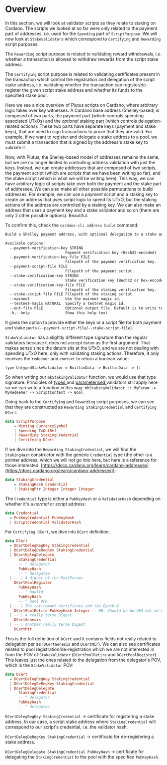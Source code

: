 # Overview

In this section, we will look at validator scripts as they relate to staking on Cardano. The scripts we looked at so far were only related to the payment part of addresses, i.e. used for the `Spending` part of `ScriptPurpose`. We will now look at `StakeValidator`s which correspond to `Certifying` and `Rewarding` script purposes.

The `Rewarding` script purpose is related to validating reward withdrawals, i.e. whether a transaction is allowed to withdraw rewards from the script stake address.

The `Certifying` script purpose is related to validating certificates present in the transaction which control the registration and delegation of the script stake address, i.e. validating whether the transaction can register/de-register the given script stake address and whether its funds to the specified stake pool.

Here we see a nice overview of Plutus scripts on Cardano, where arbitrary logic takes over key witnesses. A Cardano base address (Shelley-based) is composed of two parts, the payment part (which controls spending associated UTxOs) and the _optional_ staking part (which controls delegation-related actions). These two parts have separate keys (payment and stake keys), that are used to sign transactions to prove that they are valid. For example, if we want to register and delegate a stake address to a pool, we must submit a transaction that is signed by the address's stake key to validate it.

Now, with Plutus, the Shelley-based model of addresses remains the same, but we are no longer limited to controlling address validation with just the keys. Instead, we can create addresses that are composed of two scripts, the payment script (which are scripts that we have been writing so far), and the stake script (which is what we will be writing here). This way, we can have arbitrary logic of scripts take over both the payment and the stake part of addresses. We can also make all other possible permutations to build addresses. For example, we can use a payment script and a staking key to create an address that uses script logic to spend its UTxO, but the staking actions of the address are controlled by a staking key. We can also make an address that uses a payment key and a stake validator and so on (there are only 2 other possible options). Beautiful.

To confirm this, check the `cardano-cli address build` command:

```bash
Build a Shelley payment address, with optional delegation to a stake address.

Available options:
  --payment-verification-key STRING
                           Payment verification key (Bech32-encoded)
  --payment-verification-key-file FILE
                           Filepath of the payment verification key.
  --payment-script-file FILE
                           Filepath of the payment script.
  --stake-verification-key STRING
                           Stake verification key (Bech32 or hex-encoded).
  --stake-verification-key-file FILE
                           Filepath of the staking verification key.
  --stake-script-file FILE Filepath of the staking script.
  --mainnet                Use the mainnet magic id.
  --testnet-magic NATURAL  Specify a testnet magic id.
  --out-file FILE          Optional output file. Default is to write to stdout.
  -h,--help                Show this help text
```

It gives the option to provide either the keys or a script file for both payment and stake parts (`--payment-script-file`/`--stake-script-file`).

`StakeValidator` has a slightly different type signature than the regular validators because it does not accept `datum` as the first argument. That makes sense since the datum sits at the UTxO, and we are not dealing with spending UTxO here, only with validating staking actions. Therefore, it only receives the `redeemer` and `context` to return a boolean value:

`type UntypedStakeValidator = BuiltinData -> BuiltinData -> ()`

So when writing our `mkStakingValidator` function, we would use that type signature. Principles of [typed ](broken-reference)and [parameterised ](broken-reference)validators still apply here so we can write a function in this way: `mkStakingValidator :: MyParam -> MyRedeemer -> ScriptContext -> Bool`

Going back to the `Certifying` and `Rewarding` script purposes, we can see that they are constructed as `Rewarding StakingCredential` and `Certifying DCert`:

```haskell
data ScriptPurpose
    = Minting CurrencySymbol
    | Spending TxOutRef
    | Rewarding StakingCredential
    | Certifying DCert
```

If we dive into the `Rewarding StakingCredential`, we will find the `StakingHash` constructor with the generic `Credential` type (the other is a pointer address, which we will not go into here, but here is a reference for those interested: [https://docs.cardano.org/learn/cardano-addresses](https://docs.cardano.org/learn/cardano-addresses)):

```haskell
data StakingCredential
    = StakingHash Credential
    | StakingPtr Integer Integer Integer
```

The `Credential` type is either a `PubKeyHash` or a `ValidatorHash` depending on whether it's a _normal_ or _script_ address:

```haskell
data Credential
  = PubKeyCredential PubKeyHash
  | ScriptCredential ValidatorHash
```

For `Certifying DCert`, we dive into `DCert` definition:

```haskell
data DCert
  = DCertDelegRegKey StakingCredential
  | DCertDelegDeRegKey StakingCredential
  | DCertDelegDelegate
      StakingCredential
      -- ^ delegator
      PubKeyHash
      -- ^ delegatee
  | -- | A digest of the PoolParams
    DCertPoolRegister
      PubKeyHash
      -- ^ poolId
      PubKeyHash
      -- ^ pool VFR
  | -- | The retiremant certificate and the Epoch N
    DCertPoolRetire PubKeyHash Integer -- NB: Should be Word64 but we only have Integer on-chain
  | -- | A really terse Digest
    DCertGenesis
  | -- | Another really terse Digest
    DCertMir
```

This is the full definition of `DCert` and it contains fields not really related to delegation per se (`DCertGenesis` and `DCertMir`). We can also see certificates related to pool registration/de-registration which we are not interested in from the POV of `StakeValidator` (`DCertPoolRetire` and `DCertPoolRegister`). This leaves just the ones related to the delegation from the delegator's POV, which is the `StakeValidator` POV:

```haskell
data DCert
  = DCertDelegRegKey StakingCredential
  | DCertDelegDeRegKey StakingCredential
  | DCertDelegDelegate
      StakingCredential
      -- ^ delegator
      PubKeyHash
      -- ^ delegatee
```

`DCertDelegRegKey StakingCredential` -> certificate for registering a stake address. In our case, a script stake address where `StakingCredential` will correspond to our script's credential, i.e. the validator hash.

`DCertDelegDeRegKey StakingCredential` -> certificate for de-registering a stake address.

`DCertDelegDelegate StakingCredential PubKeyHash` -> certificate for delegating the `StakingCredential` to the pool with the specified `PubKeyHash`.
